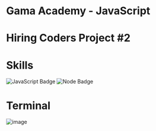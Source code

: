 # Gama Academy - JavaScript

# Hiring Coders Project #2

# Skills
![JavaScript Badge](https://img.shields.io/badge/JavaScript-F7DF1E?style=for-the-badge&logo=javascript&logoColor=black)
![Node Badge](https://img.shields.io/badge/Node.js-43853D?style=for-the-badge&logo=node.js&logoColor=white)

# Terminal

![image](https://user-images.githubusercontent.com/65916297/125559439-e36582c1-8373-4175-9d96-069bf39246a9.png)



